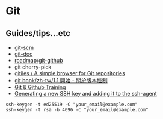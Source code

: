 # Git

## Guides/tips...etc

* [git-scm](https://git-scm.com/)
* [git-doc](https://git-scm.com/doc)
* [roadmap/git-github](https://roadmap.sh/git-github)
* git cherry-pick
* [gitiles / A simple browser for Git repositories](https://gerrit.googlesource.com/gitiles/)
* [git book/zh-tw/1.1 開始 - 關於版本控制](https://git-scm.com/book/zh-tw/v2/%E9%96%8B%E5%A7%8B-%E9%97%9C%E6%96%BC%E7%89%88%E6%9C%AC%E6%8E%A7%E5%88%B6)
* [Git & Github Training](https://w3c.github.io/wai-gh-training-2015-06-29/)
* [Generating a new SSH key and adding it to the ssh-agent](https://docs.github.com/en/authentication/connecting-to-github-with-ssh/generating-a-new-ssh-key-and-adding-it-to-the-ssh-agent)

```shell
ssh-keygen -t ed25519 -C "your_email@example.com"
ssh-keygen -t rsa -b 4096 -C "your_email@example.com"
```